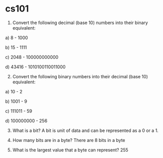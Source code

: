 # cs101
1) Convert the following decimal (base 10) numbers into their binary equivalent:
  
  a) 8 - 1000
  
  b) 15 - 1111
  
  c) 2048 - 100000000000
  
  d) 43416 - 1010100110011000
  
2) Convert the following binary numbers into their decimal (base 10) equivalent:

  a) 10 - 2
  
  b) 1001 - 9
  
  c) 111011 - 59
  
  d) 100000000 - 256
  
3) What is a bit? 
A bit is unit of data and can be represented as a 0 or a 1.

4) How many bits are in a byte? 
There are 8 bits in a byte

5) What is the largest value that a byte can represent? 
255
